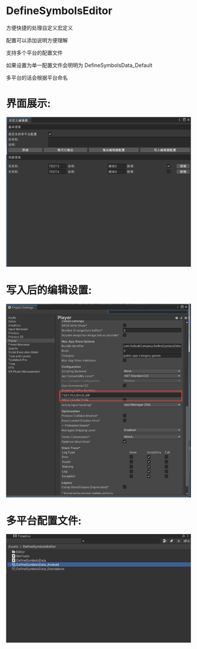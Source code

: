 # DefineSymbolsEditor

方便快捷的处理自定义宏定义

配置可以添加说明方便理解

支持多个平台的配置文件

如果设置为单一配置文件会明明为 DefineSymbolsData_Default

多平台的话会根据平台命名


# 界面展示:
![Image text](https://github.com/corle-bell/DefineSymbolsEditor/blob/main/ScreenShoot/ui.png)

# 写入后的编辑设置:
![Image text](https://github.com/corle-bell/DefineSymbolsEditor/blob/main/ScreenShoot/editor_setting.png)

# 多平台配置文件:
![Image text](https://github.com/corle-bell/DefineSymbolsEditor/blob/main/ScreenShoot/platform.png)
